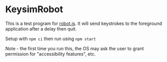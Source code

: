 # KeysimRobot

This is a test program for [robot.js](https://github.com/octalmage/robotjs).  It will send keystrokes to the foreground application after a delay then quit.

Setup with `npm ci` then run using `npm start`

Note - the first time you run this, the OS may ask the user to grant permission for "accessibility features", etc.




